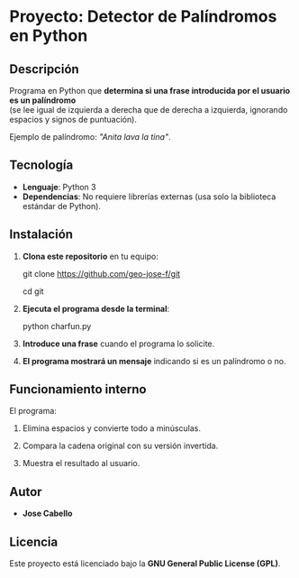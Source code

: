 # Proyecto: Detector de Palíndromos en Python

## Descripción

Programa en Python que **determina si una frase introducida por el usuario es un palíndromo**  
(se lee igual de izquierda a derecha que de derecha a izquierda, ignorando espacios y signos de puntuación).

Ejemplo de palíndromo: *"Anita lava la tina"*.

## Tecnología

- **Lenguaje**: Python 3  
- **Dependencias**: No requiere librerías externas (usa solo la biblioteca estándar de Python).

## Instalación

1. **Clona este repositorio** en tu equipo:

   git clone https://github.com/geo-jose-f/git
   
   cd git

2. **Ejecuta el programa desde la terminal**:

   python charfun.py

3. **Introduce una frase** cuando el programa lo solicite.

4. **El programa mostrará un mensaje** indicando si es un palíndromo o no.


## Funcionamiento interno

El programa:

1. Elimina espacios y convierte todo a minúsculas.

2. Compara la cadena original con su versión invertida.

3. Muestra el resultado al usuario.


## Autor

- **Jose Cabello**

## Licencia

Este proyecto está licenciado bajo la **GNU General Public License (GPL)**.



